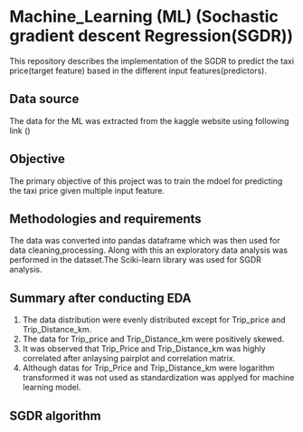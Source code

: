 # Machine_Learning (ML) (Sochastic gradient descent Regression(SGDR))
This repository describes the implementation of the SGDR to predict the taxi price(target feature) based in the different input features(predictors).
## Data source
The data for the ML was extracted from the kaggle website using following link ()
## Objective
The primary objective of this project was to train the mdoel for predicting the taxi price given multiple input feature.
## Methodologies and requirements
The data was converted into pandas dataframe which was then used for data cleaning,processing. Along with this an exploratory data analysis was performed in the dataset.The Sciki-learn library was used for SGDR analysis.
## Summary after conducting EDA
1. The data distribution were evenly distributed except for Trip_price and Trip_Distance_km.
2. The data for Trip_price and Trip_Distance_km were positively skewed.
3. It was observed that Trip_Price and Trip_Distance_km was highly correlated after anlaysing pairplot and correlation matrix.
4. Although datas for Trip_Price and Trip_Distance_km were logarithm transformed it was not used as standardization was applyed for machine learning model.
## SGDR algorithm

